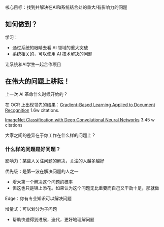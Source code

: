 核心目标：找到并解决在AI和系统结合处的重大/有影响力的问题

## 如何做到？

学习：
* 通过系统的眼睛去看 AI 领域的重大突破
* 系统相关的，可以使用 AI 技术解决的问题

让系统和AI学生一起合作项目

## 在伟大的问题上耕耘！
上一次 AI 革命什么时候开始的？

在 OCR 上出现领先的结果：[Gradient-Based Learning Applied to Document Recognition](http://vision.stanford.edu/cs598_spring07/papers/Lecun98.pdf) 1.6w citations.

[ImageNet Classification with Deep Convolutional Neural Networks]() 3.45 w citations

大家之间的差异在于你工作在什么样的问题上？

### 什么样的问题是好问题？
影响力：某些人关注问题的解决，关注的人越多越好

优先级：是第一波在解决问题的人之一
* 增大第一个解决这个问题的概率
* 但这也只是锦上添花。如果认为这个问题无比重要而自己又干劲十足，那就做

Edge：你有专业知识可以解决问题

增量式：可以划分为子问题
* 帮助快速得到进展，迭代，更好地理解问题

